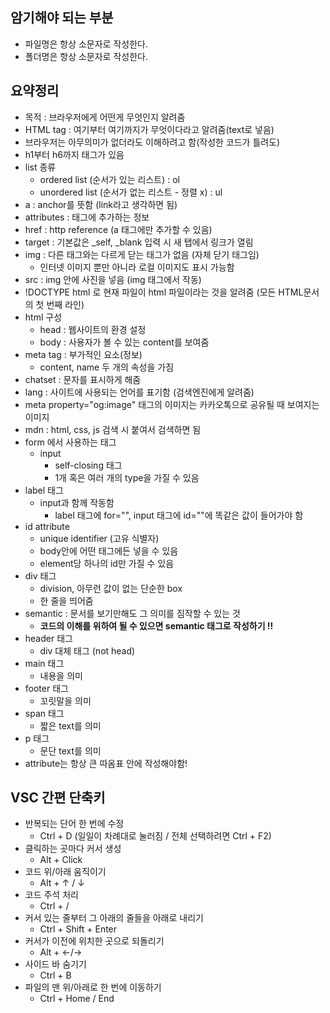 ## 암기해야 되는 부분

- 파일명은 항상 소문자로 작성한다.
- 폴더명은 항상 소문자로 작성한다.

## 요약정리

- 목적 : 브라우저에게 어떤게 무엇인지 알려줌
- HTML tag : 여기부터 여기까지가 무엇이다라고 알려줌(text로 넣음)
- 브라우저는 아무의미가 없더라도 이해하려고 함(작성한 코드가 틀려도)
- h1부터 h6까지 태그가 있음
- list 종류
  - ordered list (순서가 있는 리스트) : ol
  - unordered list (순서가 없는 리스트 - 정렬 x) : ul
- a : anchor를 뜻함 (link라고 생각하면 됨)
- attributes : 태그에 추가하는 정보
- href : http reference (a 태그에만 추가할 수 있음)
- target : 기본값은 \_self, \_blank 입력 시 새 탭에서 링크가 열림
- img : 다른 태그와는 다르게 닫는 태그가 없음 (자체 닫기 태그임)
  - 인터넷 이미지 뿐만 아니라 로컬 이미지도 표시 가능함
- src : img 안에 사진을 넣음 (img 태그에서 작동)
- !DOCTYPE html 로 현재 파일이 html 파일이라는 것을 알려줌 (모든 HTML문서의 첫 번째 라인)
- html 구성
  - head : 웹사이트의 환경 설정
  - body : 사용자가 볼 수 있는 content를 보여줌
- meta tag : 부가적인 요소(정보)
  - content, name 두 개의 속성을 가짐
- chatset : 문자를 표시하게 해줌
- lang : 사이트에 사용되는 언어를 표기함 (검색엔진에게 알려줌)
- meta property="og:image" 태그의 이미지는 카카오톡으로 공유될 때 보여지는 이미지
- mdn : html, css, js 검색 시 붙여서 검색하면 됨
- form 에서 사용하는 태그
  - input
    - self-closing 태그
    - 1개 혹은 여러 개의 type을 가질 수 있음
- label 태그
  - input과 함께 작동함
    - label 태그에 for="", input 태그에 id=""에 똑같은 값이 들어가야 함
- id attribute
  - unique identifier (고유 식별자)
  - body안에 어떤 태그에든 넣을 수 있음
  - element당 하나의 id만 가질 수 있음
- div 태그
  - division, 아무런 값이 없는 단순한 box
  - 한 줄을 띄어줌
- semantic : 문서를 보기만해도 그 의미를 짐작할 수 있는 것
  - **코드의 이해를 위하여 될 수 있으면 semantic 태그로 작성하기 !!**
- header 태그
  - div 대체 태그 (not head)
- main 태그
  - 내용을 의미
- footer 태그
  - 꼬릿말을 의미
- span 태그
  - 짧은 text를 의미
- p 태그
  - 문단 text를 의미
- attribute는 항상 큰 따옴표 안에 작성해야함!

## VSC 간편 단축키

- 반복되는 단어 한 번에 수정
  - Ctrl + D (일일이 차례대로 눌러짐 / 전체 선택하려면 Ctrl + F2)
- 클릭하는 곳마다 커서 생성
  - Alt + Click
- 코드 위/아래 움직이기
  - Alt + ↑ / ↓
- 코드 주석 처리
  - Ctrl + /
- 커서 있는 줄부터 그 아래의 줄들을 아래로 내리기
  - Ctrl + Shift + Enter
- 커서가 이전에 위치한 곳으로 되돌리기
  - Alt + ←/→
- 사이드 바 숨기기
  - Ctrl + B
- 파일의 맨 위/아래로 한 번에 이동하기
  - Ctrl + Home / End
